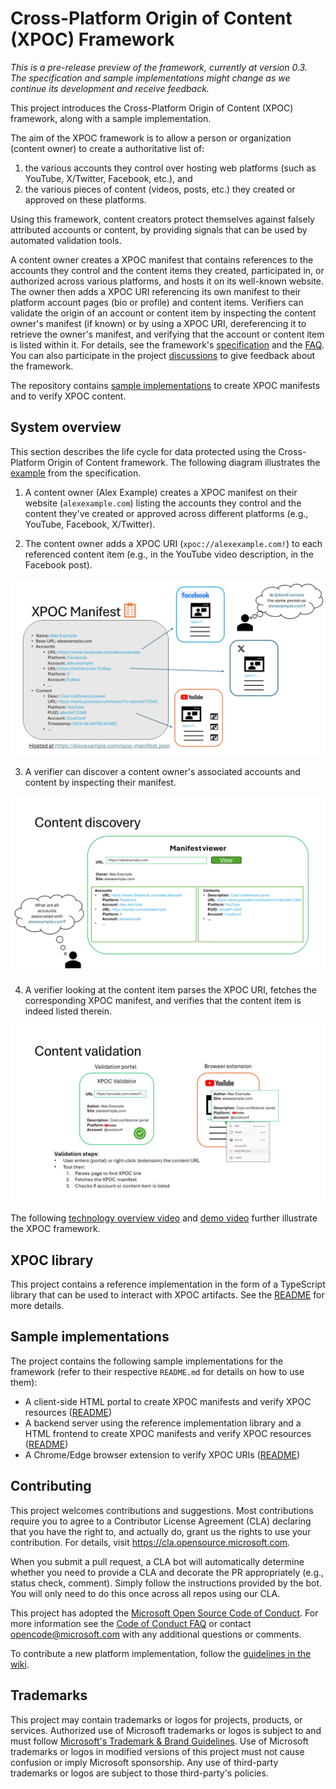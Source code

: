 # Cross-Platform Origin of Content (XPOC) Framework

_This is a pre-release preview of the framework, currently at version 0.3. The specification and sample implementations might change as we continue its development and receive feedback._

This project introduces the Cross-Platform Origin of Content (XPOC) framework, along with a sample implementation.

The aim of the XPOC framework is to allow a person or organization (content owner) to create a authoritative list of:  

1. the various accounts they control over hosting web platforms (such as YouTube, X/Twitter, Facebook, etc.), and
2. the various pieces of content (videos, posts, etc.) they created or approved on these platforms.

Using this framework, content creators protect themselves against falsely attributed accounts or content, by providing signals that can be used by automated validation tools.

A content owner creates a XPOC manifest that contains references to the accounts they control and the content items they created, participated in, or authorized across various platforms, and hosts it on its well-known website. The owner then adds a XPOC URI referencing its own manifest to their platform account pages (bio or profile) and content items. Verifiers can validate the origin of an account or content item by inspecting the content owner's manifest (if known) or by using a XPOC URI, dereferencing it to retrieve the owner's manifest, and verifying that the account or content item is listed within it. For details, see the framework's [specification](./doc//xpoc-specification.md) and the [FAQ](./doc/FAQ.md). You can also participate in the project [discussions](https://github.com/microsoft/xpoc-framework/discussions) to give feedback about the framework.

The repository contains [sample implementations](#sample-implementations) to create XPOC manifests and to verify XPOC content.

## System overview

This section describes the life cycle for data protected using the Cross-Platform Origin of Content framework. The following diagram illustrates the [example](./doc/xpoc-specification.md#example) from the specification.

1. A content owner (Alex Example) creates a XPOC manifest on their website (`alexexample.com`) listing the accounts they control and the content they've created or approved across different platforms (e.g., YouTube, Facebook, X/Twitter).

2. The content owner adds a XPOC URI (`xpoc://alexexample.com!`) to each referenced content item (e.g., in the YouTube video description, in the Facebook post).

![XPOC manifest](./doc/xpoc_manifest.PNG)

3. A verifier can discover a content owner's associated accounts and content by inspecting their manifest.

![XPOC discovery](./doc/xpoc_discovery.PNG)

4. A verifier looking at the content item parses the XPOC URI, fetches the corresponding XPOC manifest, and verifies that the content item is indeed listed therein.

![XPOC validation](./doc/xpoc_validation.PNG)

The following [technology overview video](https://www.youtube.com/watch?v=G9OGrOpNif8) and [demo video](https://www.youtube.com/watch?v=PNn_ex_J-YA) further illustrate the XPOC framework.

## XPOC library

This project contains a reference implementation in the form of a TypeScript library that can be used to interact with XPOC artifacts. See the [README](./lib/README.md) for more details.

## Sample implementations

The project contains the following sample implementations for the framework (refer to their respective `README.md` for details on how to use them):

-   A client-side HTML portal to create XPOC manifests and verify XPOC resources ([README](./samples/client-side-html/README.md))
-   A backend server using the reference implementation library and a HTML frontend to create XPOC manifests and verify XPOC resources ([README](./samples/server-backend/README.md))
-   A Chrome/Edge browser extension to verify XPOC URIs ([README](./samples/browser-extension/README.md))

## Contributing

This project welcomes contributions and suggestions. Most contributions require you to agree to a
Contributor License Agreement (CLA) declaring that you have the right to, and actually do, grant us
the rights to use your contribution. For details, visit https://cla.opensource.microsoft.com.

When you submit a pull request, a CLA bot will automatically determine whether you need to provide
a CLA and decorate the PR appropriately (e.g., status check, comment). Simply follow the instructions
provided by the bot. You will only need to do this once across all repos using our CLA.

This project has adopted the [Microsoft Open Source Code of Conduct](https://opensource.microsoft.com/codeofconduct/).
For more information see the [Code of Conduct FAQ](https://opensource.microsoft.com/codeofconduct/faq/) or
contact [opencode@microsoft.com](mailto:opencode@microsoft.com) with any additional questions or comments.

To contribute a new platform implementation, follow the [guidelines in the wiki](https://github.com/microsoft/xpoc-framework/wiki/Adding-a-new-platform).

## Trademarks

This project may contain trademarks or logos for projects, products, or services. Authorized use of Microsoft
trademarks or logos is subject to and must follow
[Microsoft's Trademark & Brand Guidelines](https://www.microsoft.com/en-us/legal/intellectualproperty/trademarks/usage/general).
Use of Microsoft trademarks or logos in modified versions of this project must not cause confusion or imply Microsoft sponsorship.
Any use of third-party trademarks or logos are subject to those third-party's policies.
